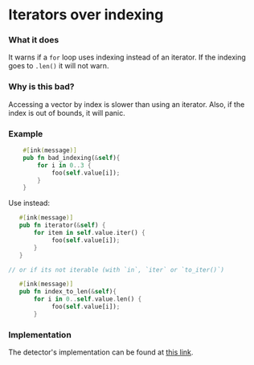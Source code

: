 # Iterators over indexing

### What it does

It warns if a `for` loop uses indexing instead of an iterator. If the indexing goes to `.len()` it will not warn.

### Why is this bad?

Accessing a vector by index is slower than using an iterator. Also, if the index is out of bounds, it will panic.

### Example

```rust
    #[ink(message)]
    pub fn bad_indexing(&self){
        for i in 0..3 {
            foo(self.value[i]);
        }
    }
```

Use instead:

```rust
   #[ink(message)]
   pub fn iterator(&self) {
       for item in self.value.iter() {
            foo(self.value[i]);
       }
   }

// or if its not iterable (with `in`, `iter` or `to_iter()`)

   #[ink(message)]
   pub fn index_to_len(&self){
       for i in 0..self.value.len() {
            foo(self.value[i]);
       }
```

### Implementation

The detector's implementation can be found at [this link](https://github.com/CoinFabrik/scout/tree/main/detectors/iterators-over-indexing).

